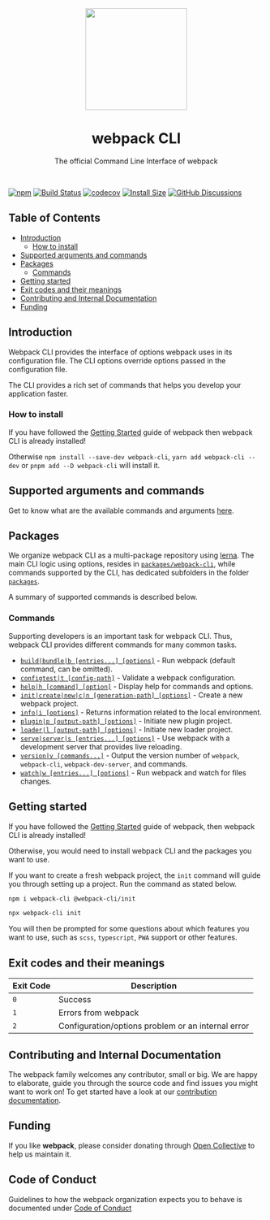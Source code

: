 <div align="center">
    <a href="https://github.com/webpack/webpack-cli">
        <img width="200" height="200" src="https://webpack.js.org/assets/icon-square-big.svg">
    </a>
</div>

<h1 align="center">webpack CLI</h1>

<p align="center">
  The official Command Line Interface of webpack
</p>
<br>

[![npm][npm]][npm-url]
[![Build Status][build-status]][build-status-url]
[![codecov][codecov-badge]][codecov-url]
[![Install Size][size]][size-url]
[![GitHub Discussions][discussion]][discussion-url]

## Table of Contents

- [Introduction](#introduction)
  - [How to install](#how-to-install)
- [Supported arguments and commands](#supported-arguments-and-commands)
- [Packages](#packages)
  - [Commands](#commands)
- [Getting started](#getting-started)
- [Exit codes and their meanings](#exit-codes-and-their-meanings)
- [Contributing and Internal Documentation](#contributing-and-internal-documentation)
- [Funding](#funding)

## Introduction

Webpack CLI provides the interface of options webpack uses in its configuration file. The CLI options override options passed in the configuration file.

The CLI provides a rich set of commands that helps you develop your application faster.

### How to install

If you have followed the [Getting Started](https://webpack.js.org/guides/getting-started/) guide of webpack then webpack CLI is already installed!

Otherwise `npm install --save-dev webpack-cli`, `yarn add webpack-cli --dev` or `pnpm add --D webpack-cli` will install it.

## Supported arguments and commands

Get to know what are the available commands and arguments [here](./packages/webpack-cli/README.md).

## Packages

We organize webpack CLI as a multi-package repository using [lerna](https://github.com/lerna/lerna). The main CLI logic using options, resides in [`packages/webpack-cli`](https://github.com/webpack/webpack-cli/tree/master/packages/webpack-cli), while commands supported by the CLI, has dedicated subfolders in the folder [`packages`](https://github.com/webpack/webpack-cli/tree/master/packages).

A summary of supported commands is described below.

### Commands

Supporting developers is an important task for webpack CLI.
Thus, webpack CLI provides different commands for many common tasks.

- [`build|bundle|b [entries...] [options]`](https://webpack.js.org/api/cli/#build) - Run webpack (default command, can be omitted).
- [`configtest|t [config-path]`](https://webpack.js.org/api/cli/#configtest) - Validate a webpack configuration.
- [`help|h [command] [option]`](https://webpack.js.org/api/cli/#help) - Display help for commands and options.
- [`init|create|new|c|n [generation-path] [options]`](https://webpack.js.org/api/cli/#init) - Create a new webpack project.
- [`info|i [options]`](https://webpack.js.org/api/cli/#info) - Returns information related to the local environment.
- [`plugin|p [output-path] [options]`](https://webpack.js.org/api/cli/#plugin) - Initiate new plugin project.
- [`loader|l [output-path] [options]`](https://webpack.js.org/api/cli/#loader) - Initiate new loader project.
- [`serve|server|s [entries...] [options]`](https://webpack.js.org/api/cli/#serve) - Use webpack with a development server that provides live reloading.
- [`version|v [commands...]`](https://webpack.js.org/api/cli/#version) - Output the version number of `webpack`, `webpack-cli`, `webpack-dev-server`, and commands.
- [`watch|w [entries...] [options]`](https://webpack.js.org/api/cli/#watch) - Run webpack and watch for files changes.

## Getting started

If you have followed the [Getting Started](https://webpack.js.org/guides/getting-started/) guide of webpack, then webpack CLI is already installed!

Otherwise, you would need to install webpack CLI and the packages you want to use.

If you want to create a fresh webpack project, the `init` command will guide you through setting up a project. Run the command as stated below.

```sh
npm i webpack-cli @webpack-cli/init
```

```sh
npx webpack-cli init
```

You will then be prompted for some questions about which features you want to use, such as `scss`, `typescript`, `PWA` support or other features.

## Exit codes and their meanings

| Exit Code | Description                                        |
| --------- | -------------------------------------------------- |
| `0`       | Success                                            |
| `1`       | Errors from webpack                                |
| `2`       | Configuration/options problem or an internal error |

## Contributing and Internal Documentation

The webpack family welcomes any contributor, small or big. We are happy to elaborate, guide you through the source code and find issues you might want to work on! To get started have a look at our [contribution documentation](./.github/CONTRIBUTING.md).

## Funding

If you like **webpack**, please consider donating through [Open Collective](https://opencollective.com/webpack) to help us maintain it.

[npm]: https://img.shields.io/npm/v/webpack-cli.svg
[npm-url]: https://www.npmjs.com/package/webpack-cli
[build-status]: https://github.com/webpack/webpack-cli/workflows/webpack-cli/badge.svg?branch=master
[build-status-url]: https://github.com/webpack/webpack-cli/actions
[codecov-badge]: https://codecov.io/gh/webpack/webpack-cli/branch/master/graph/badge.svg?token=6B6NxtsZc3
[codecov-url]: https://codecov.io/gh/webpack/webpack-cli
[size]: https://packagephobia.com/badge?p=webpack-cli
[size-url]: https://packagephobia.com/result?p=webpack-cli
[discussion]: https://img.shields.io/github/discussions/webpack/webpack
[discussion-url]: https://github.com/webpack/webpack/discussions

## Code of Conduct

Guidelines to how the webpack organization expects you to behave is documented under [Code of Conduct](./CODE_OF_CONDUCT.md)

